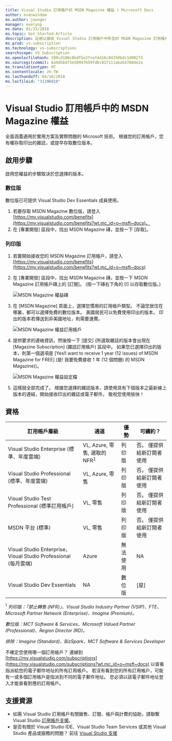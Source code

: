 ```yaml
---
title: Visual Studio 訂用帳戶的 MSDN Magazine 權益 | Microsoft Docs
author: evanwindom
ms.author: jaunger
manager: evelynp
ms.date: 01/13/2018
ms.topic: Get-Started-Article
description: 註冊以接收 Visual Studio 訂用帳戶中所含的 MSDN Magazine 訂用帳戶。
ms.prod: vs-subscription
ms.technology: vs-subscriptions
searchscope: VS Subscription
ms.openlocfilehash: 590cd180c8bdf5e2fcef4d16c84350bdc1d00273
ms.sourcegitcommit: 6a9d5bd75e50947659fd6c837111a6a547884e2a
ms.translationtype: HT
ms.contentlocale: zh-TW
ms.lasthandoff: 04/16/2018
ms.locfileid: "31196810"
---
```

# <a name="the-msdn-magazine-benefit-in-visual-studio-subscriptions"></a>Visual Studio 訂用帳戶中的 MSDN Magazine 權益

全面涵蓋適用於實用方案及實際問題的 Microsoft 技術。  根據您的訂用帳戶，您有權存取印出的雜誌，或提早存取數位版本。  


## <a name="activation-steps"></a>啟用步驟
啟用您權益的步驟取決於您選擇的版本。  

### <a name="digital-edition"></a>數位版
數位版已可提供 Visual Studio Dev Essentials 成員使用。  

1.  若要存取 MSDN Magazine 數位版，請登入 [https://my.visualstudio.com/benefits](https://my.visualstudio.com/benefits?wt.mc_id=o~msft~docs)。
2.  在 [專業開發] 區段中，找出 MSDN Magazine 磚，並按一下 [存取]。

### <a name="printed-edition"></a>列印版
1.  若要開始接收您的 MSDN Magazine 訂用帳戶，請登入 [https://my.visualstudio.com/benefits](https://my.visualstudio.com/benefits?wt.mc_id=o~msft~docs)
2.  在 [專業開發] 區段中，找出 MSDN Magazine 磚，並按一下 MSDN Magazine 訂用帳戶磚上的 [訂閱]。 (按一下磚右下角的 [!] 以存取數位版。)

    ![MSDN Magazine 權益磚](_img\vs-msdn\vs-msdn-tile.png)


3.  在 [MSDN Magazine] 頁面上，選擇您慣用的訂用帳戶類型。  不論您居住在哪裏，都可以選擇免費的數位版本。  美國居民可以免費使用印出的版本。  印出的版本若傳送到非美國地址，則需要運費。  

    ![MSDN Magazine 權益訂用帳戶](_img\vs-msdn\vs-msdn-subs-page-resized.png)

4.  提供要求的連絡資訊，然後按一下 [提交]   (所選取雜誌的版本會出現在 [Magazine Subscription] (雜誌訂用帳戶) 區段中。  如果您已選擇印出的版本，則第一個選項是 [Yes!I want to receive 1 year (12 issues) of MSDN Magazine for FREE] (是! 我要免費接收 1 年 (12 個問題) 的 MSDN Magazine))。

    ![MSDN Magazine 權益設定檔](_img\vs-msdn\vs-msdn-profile.png)

5.  這樣就全部完成了。  根據您選擇的雜誌版本，請使用具有下個版本之最新線上版本的連結，開始接收印出的雜誌或電子郵件。  敬祝您使用愉快！

## <a name="eligibility"></a>資格
| 訂用帳戶層級                                                 |     通道                                            | 優勢                                                          | 可續約？    |
|--------------------------------------------------------------------|---------------------------------------------------------|------------------------------------------------------------------|---------------|
| Visual Studio Enterprise (標準、年度雲端)   | VL, Azure, 零售, 選取的 NFR<sup>1</sup> |列印版       |  否。  僅提供給新訂閱者使用          |
| Visual Studio Professional (標準、年度雲端) | VL, Azure, 零售                                       | 列印版                                                            |否。  僅提供給新訂閱者使用         |
| Visual Studio Test Professional (標準訂用帳戶)                         | VL, 零售                                              | 列印版                                             |  否。  僅提供給新訂閱者使用         |
| MSDN 平台 (標準)                                          | VL, 零售                                              | 列印版                                              | 否。  僅提供給新訂閱者使用         |
|Visual Studio Enterprise、Visual Studio Professional (每月雲端)   | Azure |無法使用      |  NA         |
|Visual Studio Dev Essentials| NA |數位版       |  [是]|

<sup>1</sup>  *列印版：「禁止轉售 (NFR)」、Visual Studio Industry Partner (VSIP)、FTE、Microsoft Partner Network (Enterprise)、Imagine (Premium)。*  

*數位版：MCT Software & Services、Microsoft Valued Partner (Professional)、Region Director (RD)。*

*排除：Imagine (Standard)、BizSpark、MCT Software & Services Developer*


不確定您使用哪一個訂用帳戶？  連線到 [https://my.visualstudio.com/subscriptions](https://my.visualstudio.com/subscriptions?wt.mc_id=o~msft~docs) 以查看指派給您的電子郵件地址的所有訂用帳戶。 若沒有看到您的所有訂用帳戶，可能有一或多個訂用帳戶是指派到不同的電子郵件地址。  您必須以該電子郵件地址登入才能查看對應的訂用帳戶。 

## <a name="support-resources"></a>支援資源
-  如需 Visual Studio 訂用帳戶有關銷售、訂閱、帳戶與計費的協助，請聯繫 Visual Studio [訂用帳戶支援](https://www.visualstudio.com/subscriptions/support/)。
-  是否有關於 Visual Studio IDE、Visual Studio Team Services 或其他 Visual Studio 產品或服務的問題？  前往 [Visual Studio 支援](https://www.visualstudio.com/support/) 